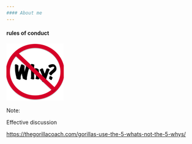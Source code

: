 ```yaml
---
#### About me
---
```


#### rules of conduct

![](assets/img/no-why-150x150.png)

Note:

Effective discussion

https://thegorillacoach.com/gorillas-use-the-5-whats-not-the-5-whys/
